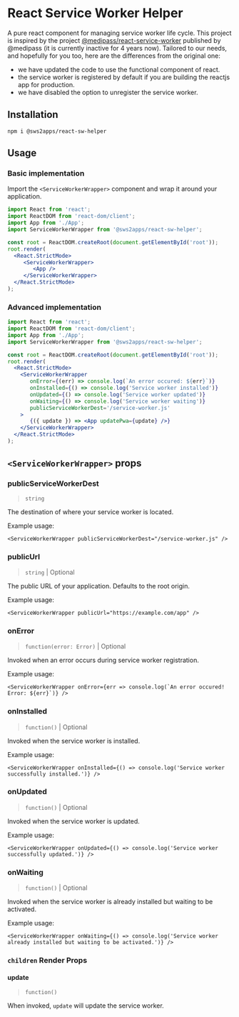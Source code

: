 # React Service Worker Helper

A pure react component for managing service worker life cycle. This project is inspired by the project [@medipass/react-service-worker](https://github.com/medipass/react-service-worker) published by @medipass (it is currently inactive for 4 years now). Tailored to our needs, and hopefully for you too, here are the differences from the original one:

- we have updated the code to use the functional component of react.
- the service worker is registered by default if you are building the reactjs app for production.
- we have disabled the option to unregister the service worker.

## Installation

```
npm i @sws2apps/react-sw-helper
```

## Usage

### Basic implementation

Import the `<ServiceWorkerWrapper>` component and wrap it around your application.

```jsx
import React from 'react';
import ReactDOM from 'react-dom/client';
import App from './App';
import ServiceWorkerWrapper from '@sws2apps/react-sw-helper';

const root = ReactDOM.createRoot(document.getElementById('root'));
root.render(
  <React.StrictMode>
     <ServiceWorkerWrapper>
        <App />
     </ServiceWorkerWrapper>
  </React.StrictMode>
);
```

### Advanced implementation

```jsx
import React from 'react';
import ReactDOM from 'react-dom/client';
import App from './App';
import ServiceWorkerWrapper from '@sws2apps/react-sw-helper';

const root = ReactDOM.createRoot(document.getElementById('root'));
root.render(
  <React.StrictMode>
    <ServiceWorkerWrapper
       onError={(err) => console.log(`An error occured: ${err}`)}
       onInstalled={() => console.log('Service worker installed')}
       onUpdated={() => console.log('Service worker updated')}
       onWaiting={() => console.log('Service worker waiting')}
       publicServiceWorkerDest='/service-worker.js'
    >
       {({ update }) => <App updatePwa={update} />}
    </ServiceWorkerWrapper>
  </React.StrictMode>
);
```

## `<ServiceWorkerWrapper>` props

### publicServiceWorkerDest

> `string`

The destination of where your service worker is located.

Example usage:

`<ServiceWorkerWrapper publicServiceWorkerDest="/service-worker.js" />`

### publicUrl

> `string` | Optional

The public URL of your application. Defaults to the root origin.

Example usage:

`<ServiceWorkerWrapper publicUrl="https://example.com/app" />`

### onError

> `function(error: Error)` | Optional

Invoked when an error occurs during service worker registration.

Example usage:

`` <ServiceWorkerWrapper onError={err => console.log(`An error occured! Error: ${err}`)} /> ``

### onInstalled

> `function()` | Optional

Invoked when the service worker is installed.

Example usage:

`<ServiceWorkerWrapper onInstalled={() => console.log('Service worker successfully installed.')} />`

### onUpdated

> `function()` | Optional

Invoked when the service worker is updated.

Example usage:

`<ServiceWorkerWrapper onUpdated={() => console.log('Service worker successfully updated.')} />`

### onWaiting

> `function()` | Optional

Invoked when the service worker is already installed but waiting to be activated.

Example usage:

`<ServiceWorkerWrapper onWaiting={() => console.log('Service worker already installed but waiting to be activated.')} />`

### `children` Render Props

#### update

> `function()`

When invoked, `update` will update the service worker.
